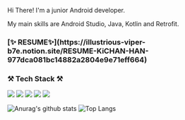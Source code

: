 
<!--
**kenny8062/kenny8062** is a ✨ _special_ ✨ repository because its `README.md` (this file) appears on your GitHub profile.

Here are some ideas to get you started:

- 🔭 I’m currently working on ...
- 🌱 I’m currently learning ...
- 👯 I’m looking to collaborate on ...
- 🤔 I’m looking for help with ...
- 💬 Ask me about ...
- 📫 How to reach me: ...
- 😄 Pronouns: ...
- ⚡ Fun fact: ...
-->

<p>Hi There! I'm a junior Android developer.</p>
<p> My main skills are Android Studio, Java, Kotlin and Retrofit.</p>

<h3> [✨ RESUME✨](https://illustrious-viper-b7e.notion.site/RESUME-KiCHAN-HAN-977dca081bc14882a2804e9e71eff664)
  </h3>
  
<h3>⚒ Tech Stack ⚒</h3>
<p><img src="https://img.shields.io/badge/Android Studio-3DDC84?style=flat&logo=Android Studio&logoColor=white"/> <img src="https://img.shields.io/badge/Kotlin-7F52FF?style=flat&logo=Kotlin&logoColor=white"/> <img src="https://img.shields.io/badge/Java-7F52FF?style=flat&logo=Java&logoColor=white"/> <img src="https://img.shields.io/badge/Socket.io-010101?style=flat&logo=Socket.io&logoColor=white"/> <img src="https://img.shields.io/badge/Amazon S3-569A31?style=flat&logo=Amazon S3&logoColor=white"/></p>


![Anurag's github stats](https://github-readme-stats.vercel.app/api?username=kenny8062&show_icons=true&theme=tokyonight)
![Top Langs](https://github-readme-stats.vercel.app/api/top-langs/?username=kenny8062&layout=compact&theme=tokyonight)
